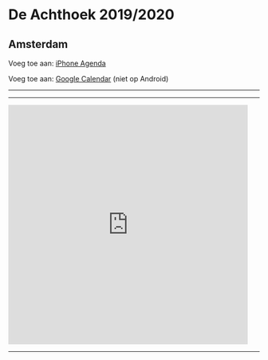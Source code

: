 # De Achthoek 2019/2020 
## Amsterdam

Voeg toe aan: <a href="webcal://kaiminglee.github.io/schoolkalender/achthoek20192020_nl.ics">iPhone Agenda</a>

Voeg toe aan: <a href="https://calendar.google.com/calendar?cid=bnN0M3YxNm1xcnVxYjZoNTE1N2I0cHVsbzhAZ3JvdXAuY2FsZW5kYXIuZ29vZ2xlLmNvbQ">Google Calendar</a> (niet op Android)

---
---

<iframe src="https://calendar.google.com/calendar/embed?height=480&amp;wkst=2&amp;bgcolor=%23ffffff&amp;ctz=Europe%2FAmsterdam&amp;src=teemjo4gdont94jfu5a4nk9n0q5i9n4l%40import.calendar.google.com&amp;title=De%20Achthoek%202019%2F2020&amp;showPrint=0&amp;showCalendars=0&amp;showTz=0&amp;showTabs=1&amp;hl=nl&amp;mode=MONTH" style="border-width:0" width="480" height="480" frameborder="0" scrolling="no"></iframe>

---

